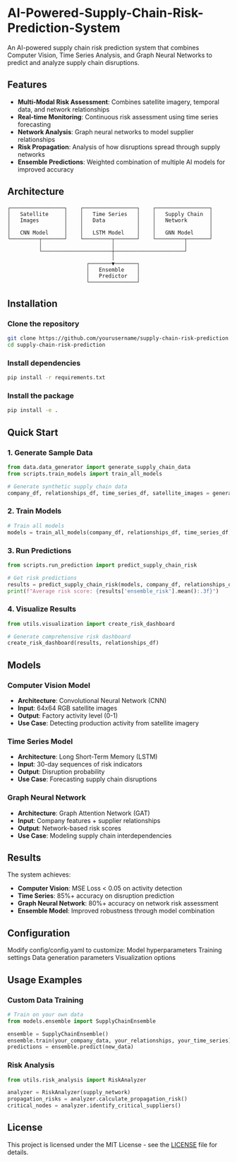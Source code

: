 # AI-Powered-Supply-Chain-Risk-Prediction-System
An AI-powered supply chain risk prediction system that combines Computer Vision, Time Series Analysis, and Graph Neural Networks to predict and analyze supply chain disruptions.




##  Features

- **Multi-Modal Risk Assessment**: Combines satellite imagery, temporal data, and network relationships
- **Real-time Monitoring**: Continuous risk assessment using time series forecasting
- **Network Analysis**: Graph neural networks to model supplier relationships
- **Risk Propagation**: Analysis of how disruptions spread through supply networks
- **Ensemble Predictions**: Weighted combination of multiple AI models for improved accuracy

##  Architecture

```
┌─────────────────┐    ┌─────────────────┐    ┌─────────────────┐
│   Satellite     │    │   Time Series   │    │   Supply Chain  │
│   Images        │    │   Data          │    │   Network       │
│                 │    │                 │    │                 │
│   CNN Model     │    │   LSTM Model    │    │   GNN Model     │
└─────────┬───────┘    └─────────┬───────┘    └─────────┬───────┘
          │                      │                      │
          └──────────────────────┼──────────────────────┘
                                 │
                         ┌───────▼───────┐
                         │   Ensemble    │
                         │   Predictor   │
                         └───────────────┘
```

## Installation

### Clone the repository
```bash
git clone https://github.com/yourusername/supply-chain-risk-prediction.git
cd supply-chain-risk-prediction
```

### Install dependencies
```bash
pip install -r requirements.txt
```

### Install the package
```bash
pip install -e .
```

##  Quick Start

### 1. Generate Sample Data
```python
from data.data_generator import generate_supply_chain_data
from scripts.train_models import train_all_models

# Generate synthetic supply chain data
company_df, relationships_df, time_series_df, satellite_images = generate_supply_chain_data()
```

### 2. Train Models
```python
# Train all models
models = train_all_models(company_df, relationships_df, time_series_df, satellite_images)
```

### 3. Run Predictions
```python
from scripts.run_prediction import predict_supply_chain_risk

# Get risk predictions
results = predict_supply_chain_risk(models, company_df, relationships_df, time_series_df)
print(f"Average risk score: {results['ensemble_risk'].mean():.3f}")
```

### 4. Visualize Results
```python
from utils.visualization import create_risk_dashboard

# Generate comprehensive risk dashboard
create_risk_dashboard(results, relationships_df)
```

##  Models

### Computer Vision Model
- **Architecture**: Convolutional Neural Network (CNN)
- **Input**: 64x64 RGB satellite images
- **Output**: Factory activity level (0-1)
- **Use Case**: Detecting production activity from satellite imagery

### Time Series Model  
- **Architecture**: Long Short-Term Memory (LSTM)
- **Input**: 30-day sequences of risk indicators
- **Output**: Disruption probability
- **Use Case**: Forecasting supply chain disruptions

### Graph Neural Network
- **Architecture**: Graph Attention Network (GAT)
- **Input**: Company features + supplier relationships
- **Output**: Network-based risk scores
- **Use Case**: Modeling supply chain interdependencies

## Results

The system achieves:
- **Computer Vision**: MSE Loss < 0.05 on activity detection
- **Time Series**: 85%+ accuracy on disruption prediction  
- **Graph Neural Network**: 80%+ accuracy on network risk assessment
- **Ensemble Model**: Improved robustness through model combination


## Configuration

Modify config/config.yaml to customize:
Model hyperparameters
Training settings
Data generation parameters
Visualization options

##  Usage Examples

### Custom Data Training
```python
# Train on your own data
from models.ensemble import SupplyChainEnsemble

ensemble = SupplyChainEnsemble()
ensemble.train(your_company_data, your_relationships, your_time_series)
predictions = ensemble.predict(new_data)
```

### Risk Analysis
```python
from utils.risk_analysis import RiskAnalyzer

analyzer = RiskAnalyzer(supply_network)
propagation_risks = analyzer.calculate_propagation_risk()
critical_nodes = analyzer.identify_critical_suppliers()
```


##  License

This project is licensed under the MIT License - see the [LICENSE](LICENSE) file for details.

